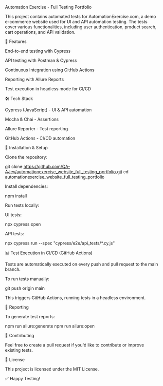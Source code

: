 Automation Exercise - Full Testing Portfolio

This project contains automated tests for AutomationExercise.com, a demo e-commerce website used for UI and API automation testing. The tests cover various functionalities, including user authentication, product search, cart operations, and API validation.

📌 Features

End-to-end testing with Cypress

API testing with Postman & Cypress

Continuous Integration using GitHub Actions

Reporting with Allure Reports

Test execution in headless mode for CI/CD

🛠 Tech Stack

Cypress (JavaScript) - UI & API automation

Mocha & Chai - Assertions

Allure Reporter - Test reporting

GitHub Actions - CI/CD automation

🚀 Installation & Setup

Clone the repository:

git clone https://github.com/QA-AJev/automationexercise_website_full_testing_portfolio.git
cd automationexercise_website_full_testing_portfolio

Install dependencies:

npm install

Run tests locally:

UI tests:

npx cypress open

API tests:

npx cypress run --spec "cypress/e2e/api_tests/*.cy.js"

📊 Test Execution in CI/CD (GitHub Actions)

Tests are automatically executed on every push and pull request to the main branch.

To run tests manually:

git push origin main

This triggers GitHub Actions, running tests in a headless environment.

📄 Reporting

To generate test reports:

npm run allure:generate
npm run allure:open

📢 Contributing

Feel free to create a pull request if you'd like to contribute or improve existing tests.

📜 License

This project is licensed under the MIT License.

✅ Happy Testing!
